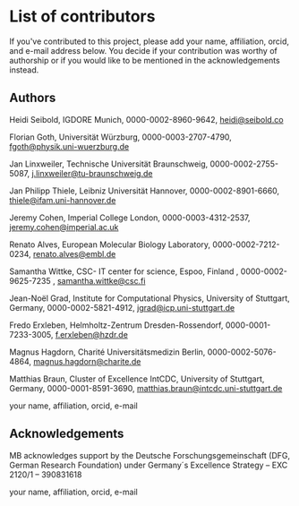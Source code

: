 # List of contributors

If you've contributed to this project, please add your name, affiliation, 
orcid, and e-mail address below. You decide if your contribution was worthy of
authorship or if you would like to be mentioned in the acknowledgements instead.

## Authors

Heidi Seibold, IGDORE Munich, 0000-0002-8960-9642, heidi@seibold.co

Florian Goth, Universität Würzburg, 0000-0003-2707-4790, fgoth@physik.uni-wuerzburg.de

Jan Linxweiler, Technische Universität Braunschweig, 0000-0002-2755-5087, j.linxweiler@tu-braunschweig.de

Jan Philipp Thiele, Leibniz Universität Hannover, 0000-0002-8901-6660, thiele@ifam.uni-hannover.de

Jeremy Cohen, Imperial College London, 0000-0003-4312-2537, jeremy.cohen@imperial.ac.uk

Renato Alves, European Molecular Biology Laboratory, 0000-0002-7212-0234, renato.alves@embl.de

Samantha Wittke, CSC- IT center for science, Espoo, Finland , 0000-0002-9625-7235 , samantha.wittke@csc.fi

Jean-Noël Grad, Institute for Computational Physics, University of Stuttgart, Germany, 0000-0002-5821-4912, jgrad@icp.uni-stuttgart.de

Fredo Erxleben, Helmholtz-Zentrum Dresden-Rossendorf, 0000-0001-7233-3005, f.erxleben@hzdr.de

Magnus Hagdorn, Charité Universitätsmedizin Berlin, 0000-0002-5076-4864, magnus.hagdorn@charite.de

Matthias Braun, Cluster of Excellence IntCDC, University of Stuttgart, Germany, 0000-0001-8591-3690, matthias.braun@intcdc.uni-stuttgart.de

your name, affiliation, orcid, e-mail


## Acknowledgements

MB acknowledges support by the Deutsche Forschungsgemeinschaft (DFG, German Research Foundation) under Germany´s Excellence Strategy – EXC 2120/1 – 390831618

your name, affiliation, orcid, e-mail


